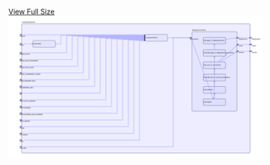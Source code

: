 [View Full Size](https://raw.githubusercontent.com/mingfang/terraform-provider-k8s/master/modules/jitsi/jicofo/diagram.svg?sanitize=true)<img src="diagram.svg"/>
